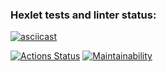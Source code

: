 ### Hexlet tests and linter status:

[![asciicast](https://asciinema.org/a/RO3WIsW1GW8u1ARdTtqFOqhJZ.svg)](https://asciinema.org/a/RO3WIsW1GW8u1ARdTtqFOqhJZ)

[![Actions Status](https://github.com/AleksKen/java-project-61/actions/workflows/hexlet-check.yml/badge.svg)](https://github.com/AleksKen/java-project-61/actions)
[![Maintainability](https://api.codeclimate.com/v1/badges/de2f2277e4535fbb6798/maintainability)](https://codeclimate.com/github/AleksKen/java-project-61/maintainability)
